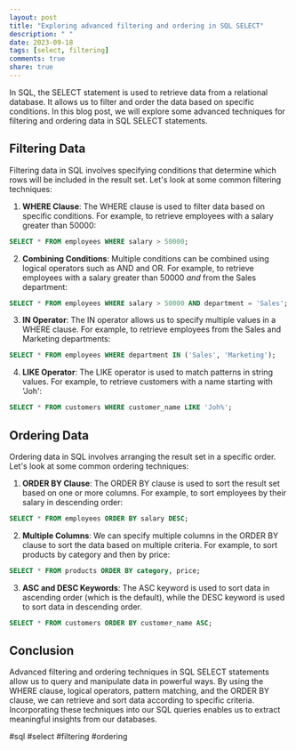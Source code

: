 ```yaml
---
layout: post
title: "Exploring advanced filtering and ordering in SQL SELECT"
description: " "
date: 2023-09-18
tags: [select, filtering]
comments: true
share: true
---
```


In SQL, the SELECT statement is used to retrieve data from a relational database. It allows us to filter and order the data based on specific conditions. In this blog post, we will explore some advanced techniques for filtering and ordering data in SQL SELECT statements.

## Filtering Data

Filtering data in SQL involves specifying conditions that determine which rows will be included in the result set. Let's look at some common filtering techniques:

1. **WHERE Clause**: The WHERE clause is used to filter data based on specific conditions. For example, to retrieve employees with a salary greater than 50000:

```sql
SELECT * FROM employees WHERE salary > 50000;
```

2. **Combining Conditions**: Multiple conditions can be combined using logical operators such as AND and OR. For example, to retrieve employees with a salary greater than 50000 _and_ from the Sales department:

```sql
SELECT * FROM employees WHERE salary > 50000 AND department = 'Sales';
```

3. **IN Operator**: The IN operator allows us to specify multiple values in a WHERE clause. For example, to retrieve employees from the Sales and Marketing departments:

```sql
SELECT * FROM employees WHERE department IN ('Sales', 'Marketing');
```

4. **LIKE Operator**: The LIKE operator is used to match patterns in string values. For example, to retrieve customers with a name starting with 'Joh':

```sql
SELECT * FROM customers WHERE customer_name LIKE 'Joh%';
```

## Ordering Data

Ordering data in SQL involves arranging the result set in a specific order. Let's look at some common ordering techniques:

1. **ORDER BY Clause**: The ORDER BY clause is used to sort the result set based on one or more columns. For example, to sort employees by their salary in descending order:

```sql
SELECT * FROM employees ORDER BY salary DESC;
```

2. **Multiple Columns**: We can specify multiple columns in the ORDER BY clause to sort the data based on multiple criteria. For example, to sort products by category and then by price:

```sql
SELECT * FROM products ORDER BY category, price;
```

3. **ASC and DESC Keywords**: The ASC keyword is used to sort data in ascending order (which is the default), while the DESC keyword is used to sort data in descending order.

```sql
SELECT * FROM customers ORDER BY customer_name ASC;
```

## Conclusion

Advanced filtering and ordering techniques in SQL SELECT statements allow us to query and manipulate data in powerful ways. By using the WHERE clause, logical operators, pattern matching, and the ORDER BY clause, we can retrieve and sort data according to specific criteria. Incorporating these techniques into our SQL queries enables us to extract meaningful insights from our databases.

#sql #select #filtering #ordering